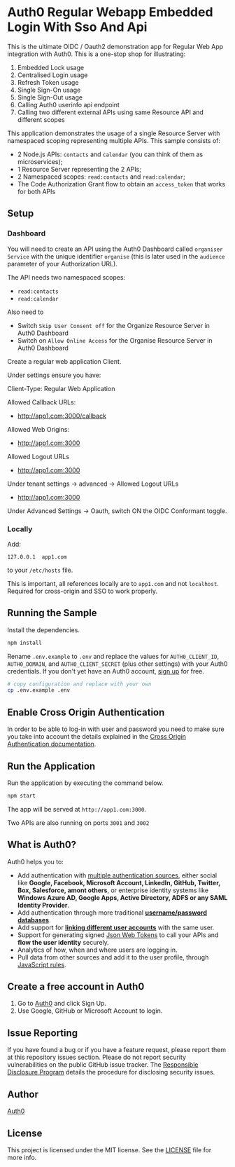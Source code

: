# Auth0 Regular Webapp Embedded Login With Sso And Api

This is the ultimate OIDC / Oauth2 demonstration app for Regular Web App integration with Auth0.
This is a one-stop shop for illustrating:

1. Embedded Lock usage
2. Centralised Login usage
3. Refresh Token usage
4. Single Sign-On usage
5. Single Sign-Out usage
6. Calling Auth0 userinfo api endpoint
7. Calling two different external APIs using same Resource API and different scopes

This application demonstrates the usage of a single Resource Server with namespaced scoping representing multiple APIs. This sample consists of:

- 2 Node.js APIs: `contacts` and `calendar` (you can think of them as microservices);
- 1 Resource Server representing the 2 APIs;
- 2 Namespaced scopes: `read:contacts` and `read:calendar`;
- The Code Authorization Grant flow to obtain an `access_token` that works for both APIs


## Setup

### Dashboard

You will need to create an API using the Auth0 Dashboard called `organiser Service` with the unique identifier `organise` (this is later used in the `audience` parameter of your Authorization URL).

The API needs two namespaced scopes:

* `read:contacts`
* `read:calendar`

Also need to 

- Switch `Skip User Consent off` for the Organize Resource Server in Auth0 Dashboard
- Switch on `Allow Online Access` for the Organise Resource Server in Auth0 Dashboard


Create a regular web application Client.

Under settings ensure you have:

Client-Type: Regular Web Application 

Allowed Callback URLs:
 - http://app1.com:3000/callback

Allowed Web Origins:
 - http://app1.com:3000

Allowed Logout URLs
 - http://app1.com:3000

Under tenant settings -> advanced -> Allowed Logout URLs
 - http://app1.com:3000

Under Advanced Settings -> Oauth, switch ON the OIDC Conformant toggle.


### Locally

Add:

```
127.0.0.1  app1.com
```

to your `/etc/hosts` file.

This is important, all references locally are to `app1.com` and not `localhost`.
Required for cross-origin and SSO to work properly.


## Running the Sample

Install the dependencies.

```bash
npm install
```

Rename `.env.example` to `.env` and replace the values for `AUTH0_CLIENT_ID`, `AUTH0_DOMAIN`, and `AUTH0_CLIENT_SECRET` (plus other settings) with your Auth0 credentials. 
If you don't yet have an Auth0 account, [sign up](https://auth0.com/signup) for free.

```bash
# copy configuration and replace with your own
cp .env.example .env
```

## Enable Cross Origin Authentication

In order to be able to log-in with user and password you need to make sure you take into account the details explained in the [Cross Origin Authentication documentation](https://auth0.com/docs/cross-origin-authentication). 


## Run the Application

Run the application by executing the command below.

```bash
npm start
```

The app will be served at `http://app1.com:3000`.

Two APIs are also running on ports `3001` and `3002`


## What is Auth0?

Auth0 helps you to:

* Add authentication with [multiple authentication sources](https://docs.auth0.com/identityproviders), either social like **Google, Facebook, Microsoft Account, LinkedIn, GitHub, Twitter, Box, Salesforce, amont others**, or enterprise identity systems like **Windows Azure AD, Google Apps, Active Directory, ADFS or any SAML Identity Provider**.
* Add authentication through more traditional **[username/password databases](https://docs.auth0.com/mysql-connection-tutorial)**.
* Add support for **[linking different user accounts](https://docs.auth0.com/link-accounts)** with the same user.
* Support for generating signed [Json Web Tokens](https://docs.auth0.com/jwt) to call your APIs and **flow the user identity** securely.
* Analytics of how, when and where users are logging in.
* Pull data from other sources and add it to the user profile, through [JavaScript rules](https://docs.auth0.com/rules).

## Create a free account in Auth0

1. Go to [Auth0](https://auth0.com) and click Sign Up.
2. Use Google, GitHub or Microsoft Account to login.

## Issue Reporting

If you have found a bug or if you have a feature request, please report them at this repository issues section. Please do not report security vulnerabilities on the public GitHub issue tracker. The [Responsible Disclosure Program](https://auth0.com/whitehat) details the procedure for disclosing security issues.

## Author

[Auth0](auth0.com)

## License

This project is licensed under the MIT license. See the [LICENSE](LICENSE) file for more info.
